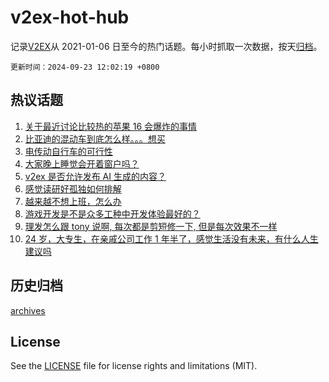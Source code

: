 # v2ex-hot-hub

 记录[V2EX](https://www.v2ex.com/)从 2021-01-06 日至今的热门话题。每小时抓取一次数据，按天[归档](archives)。

`更新时间：2024-09-23 12:02:19 +0800`

## 热议话题

1. [关于最近讨论比较热的苹果 16 会爆炸的事情](https://www.v2ex.com/t/1074940)
1. [比亚迪的混动车到底怎么样。。。想买](https://www.v2ex.com/t/1074794)
1. [电传动自行车的可行性](https://www.v2ex.com/t/1074808)
1. [大家晚上睡觉会开着窗户吗？](https://www.v2ex.com/t/1074913)
1. [v2ex 是否允许发布 AI 生成的内容？](https://www.v2ex.com/t/1074827)
1. [感觉读研好孤独如何排解](https://www.v2ex.com/t/1074849)
1. [越来越不想上班，怎么办](https://www.v2ex.com/t/1074943)
1. [游戏开发是不是众多工种中开发体验最好的？](https://www.v2ex.com/t/1074815)
1. [理发怎么跟 tony 说啊, 每次都是剪短修一下, 但是每次效果不一样](https://www.v2ex.com/t/1074920)
1. [24 岁，大专生，在亲戚公司工作 1 年半了，感觉生活没有未来，有什么人生建议吗](https://www.v2ex.com/t/1074980)

## 历史归档

[archives](archives)

## License

See the [LICENSE](LICENSE) file for license rights and limitations (MIT).
